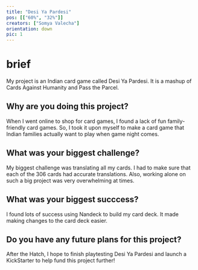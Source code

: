 ```yaml
---
title: "Desi Ya Pardesi"
pos: [["60%", "32%"]]
creators: ["Somya Valecha"]
orientation: down 
pic: 1
---
```


# brief
My project is an Indian card game called Desi Ya Pardesi. It is a mashup of Cards Against Humanity and Pass the Parcel.

## Why are you doing this project?
When I went online to shop for card games, I found a lack of fun family-friendly card games. So, I took it upon myself to make a card game that Indian families actually want to play when game night comes.

## What was your biggest challenge?
My biggest challenge was translating all my cards. I had to make sure that each of the 306 cards had accurate translations. Also, working alone on such a big project was very overwhelming at times.

## What was your biggest succcess?
I found lots of success using Nandeck to build my card deck. It made making changes to the card deck easier.

## Do you have any future plans for this project?
After the Hatch, I hope to finish playtesting Desi Ya Pardesi and launch a KickStarter to help fund this project further!